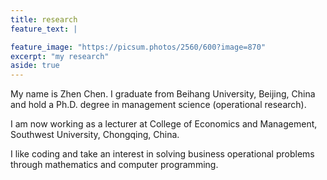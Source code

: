 ```yaml
---
title: research
feature_text: |

feature_image: "https://picsum.photos/2560/600?image=870"
excerpt: "my research"
aside: true
---
```


My name is Zhen Chen. I graduate from Beihang University, Beijing, China and hold a Ph.D. degree in management science (operational research).

I am now working as a lecturer at College of Economics and Management, Southwest University, Chongqing, China.

I like coding and take an interest in solving business operational problems through mathematics and computer programming.
